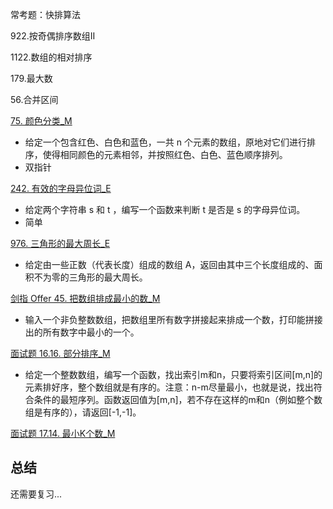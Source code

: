 常考题：快排算法

922.按奇偶排序数组II

1122.数组的相对排序

179.最大数

56.合并区间

[75. 颜色分类_M](../explain/75.%20颜色分类_M.md)

- 给定一个包含红色、白色和蓝色，一共 n 个元素的数组，原地对它们进行排序，使得相同颜色的元素相邻，并按照红色、白色、蓝色顺序排列。
- 双指针

[242. 有效的字母异位词_E](../explain/242.%20有效的字母异位词_E.md)

- 给定两个字符串 s 和 t ，编写一个函数来判断 t 是否是 s 的字母异位词。
- 简单

[976. 三角形的最大周长_E](../explain/976.%20三角形的最大周长_E.md)

- 给定由一些正数（代表长度）组成的数组 A，返回由其中三个长度组成的、面积不为零的三角形的最大周长。

[剑指 Offer 45. 把数组排成最小的数_M](../explain/剑指%20Offer%2045.%20把数组排成最小的数_M.md)

- 输入一个非负整数数组，把数组里所有数字拼接起来排成一个数，打印能拼接出的所有数字中最小的一个。

[面试题 16.16. 部分排序_M](../explain/面试题%2016.16.%20部分排序_M.md)

- 给定一个整数数组，编写一个函数，找出索引m和n，只要将索引区间[m,n]的元素排好序，整个数组就是有序的。注意：n-m尽量最小，也就是说，找出符合条件的最短序列。函数返回值为[m,n]，若不存在这样的m和n（例如整个数组是有序的），请返回[-1,-1]。

[面试题 17.14. 最小K个数_M](../explain/面试题%2017.14.%20最小K个数_M.md)


## 总结

还需要复习...